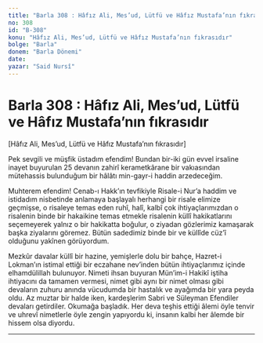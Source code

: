 ```yaml
---
title: "Barla 308 : Hâfız Ali, Mes’ud, Lütfü ve Hâfız Mustafa’nın fıkrasıdır"
no: 308
id: "B-308"
konu: "Hâfız Ali, Mes’ud, Lütfü ve Hâfız Mustafa’nın fıkrasıdır"
bolge: "Barla"
donem: "Barla Dönemi"
date: 
yazar: "Said Nursî"
---
```


# Barla 308 : Hâfız Ali, Mes’ud, Lütfü ve Hâfız Mustafa’nın fıkrasıdır

<p class="takdim">[Hâfız Ali, Mes’ud, Lütfü ve Hâfız Mustafa’nın fıkrasıdır]</p>

Pek sevgili ve müşfik üstadım efendim! Bundan bir-iki gün evvel irsaline inayet buyurulan 25 devanın zahirî kerametkârane bir vakıasından mütehassis bulunduğum bir hâlâtı min-gayr-i haddin arzedeceğim.

Muhterem efendim! Cenab-ı Hakk’ın tevfikiyle Risale-i Nur’a haddim ve istidadım nisbetinde anlamaya başlayalı herhangi bir risale elimize geçmişse, o risaleye temas eden ruhî, halî, kalbî çok ihtiyaçlarımızdan o risalenin binde bir hakaikine temas etmekle risalenin küllî hakikatlarını seçemeyerek yalnız o bir hakikatta boğulur, o ziyadan gözlerimiz kamaşarak başka ziyalarını göremez. Bütün sadedimiz binde bir ve küllîde cüz’î olduğunu yakînen görüyordum.

Mezkûr davalar küllî bir hazine, yemişlerle dolu bir bahçe, Hazret-i Lokman’ın istimal ettiği bir eczahane nev’inden bütün ihtiyaçlarımız içinde elhamdülillah bulunuyor. Nimeti ihsan buyuran Mün’im-i Hakikî iştiha ihtiyacını da tamamen vermesi, nimet gibi aynı bir nimet olması gibi devaların zuhuru anında vücudumda bir hastalık ve ayağımda bir yara peyda oldu. Az muztar bir halde iken, kardeşlerim Sabri ve Süleyman Efendiler devaları getirdiler. Okumağa başladık. Her deva teşhis ettiği âlemi öyle tenvir ve uhrevî nimetlerle öyle zengin yapıyordu ki, insanın kalbi her âlemde bir hissem olsa diyordu.

***
